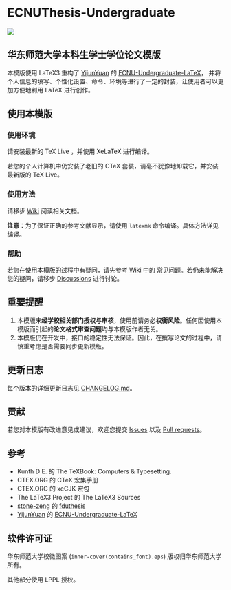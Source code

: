 # ECNUThesis-Undergraduate

[![](https://img.shields.io/badge/Overleaf-ECNUthesis-brightgreen.svg)](https://www.overleaf.com/latex/templates/ecnuthesis-latex-thesis-template-for-east-china-normal-university/szppdtkvgvpk)

## 华东师范大学本科生学士学位论文模版

本模版使用 LaTeX3 重构了 [YijunYuan](https://github.com/YijunYuan) 的 [ECNU-Undergraduate-LaTeX](https://github.com/YijunYuan/ECNU-Undergraduate-LaTeX)，
并将个人信息的填写、个性化设置、命令、环境等进行了一定的封装，让使用者可以更加方便地利用 LaTeX 进行创作。

## 使用本模版

### 使用环境

请安装最新的 TeX Live ，并使用 XeLaTeX 进行编译。

若您的个人计算机中仍安装了老旧的 CTeX 套装，请毫不犹豫地卸载它，并安装最新版的 TeX Live。

### 使用方法

请移步 [Wiki](https://github.com/Koyamin/ECNUThesis-Undergraduate/wiki) 阅读相关文档。

**注意**：为了保证正确的参考文献显示，请使用 `latexmk` 命令编译。具体方法详见 [编译](https://github.com/Koyamin/ECNUThesis-Undergraduate/wiki/使用模版编写论文#编译)。

### 帮助

若您在使用本模版的过程中有疑问，请先参考 [Wiki](https://github.com/Koyamin/ECNUThesis-Undergraduate/wiki) 中的 [常见问题](https://github.com/Koyamin/ECNUThesis-Undergraduate/wiki)。若仍未能解决您的疑问，请移步 [Discussions](https://github.com/Koyamin/ECNUThesis-Undergraduate/discussions) 进行讨论。

## 重要提醒

1. 本模版**未经学校相关部门授权与审核**，使用前请务必**权衡风险**。任何因使用本模版而引起的**论文格式审查问题**均与本模版作者无关。
2. 本模版仍在开发中，接口的稳定性无法保证。因此，在撰写论文的过程中，请慎重考虑是否需要同步更新模版。

## 更新日志

每个版本的详细更新日志见 [CHANGELOG.md](https://github.com/Koyamin/ECNUThesis-Undergraduate/blob/main/CHANGELOG.md)。

## 贡献

若您对本模版有改进意见或建议，欢迎您提交 [Issues](https://github.com/Koyamin/ECNUThesis-Undergraduate/issues) 以及 [Pull requests](https://github.com/Koyamin/ECNUThesis-Undergraduate/pulls)。

## 参考

- Kunth D E. 的 The TeXBook: Computers & Typesetting.
- CTEX.ORG 的 CTeX 宏集手册
- CTEX.ORG 的 xeCJK 宏包
- The LaTeX3 Project 的 The LaTeX3 Sources
- [stone-zeng](https://github.com/stone-zeng) 的 [fduthesis](https://github.com/stone-zeng/fduthesis)
- [YijunYuan](https://github.com/YijunYuan) 的 [ECNU-Undergraduate-LaTeX](https://github.com/YijunYuan/ECNU-Undergraduate-LaTeX)

## 软件许可证

华东师范大学校徽图案 (`inner-cover(contains_font).eps`) 版权归华东师范大学所有。

其他部分使用 LPPL 授权。
